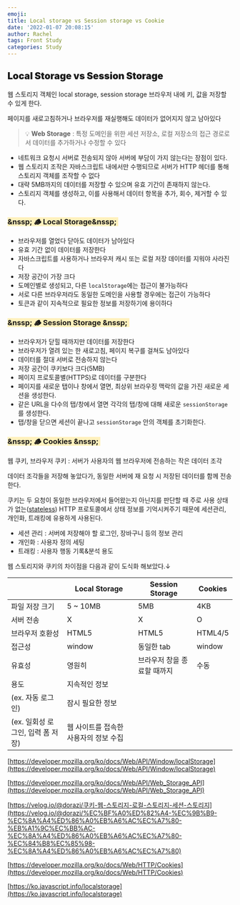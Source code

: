 ```yaml
---
emoji:
title: Local storage vs Session storage vs Cookie
date: '2022-01-07 20:08:15'
author: Rachel
tags: Front Study
categories: Study
---
```


## <span style="font-weight: 900;">Local Storage vs Session Storage</span>

웹 스토리지 객체인 local storage, session storage 브라우저 내에 키, 값을 저장할 수 있게 한다.

페이지를 새로고침하거나 브라우저를 재실행해도 데이터가 없어지지 않고 남아있다

> 💡 **Web Storage**
> : 특정 도메인을 위한 세션 저장소, 로컬 저장소의 접근 경로로서 데이터를 추가하거나 수정할 수 있다

- 네트워크 요청시 서버로 전송되지 않아 서버에 부담이 가지 않는다는 장점이 있다.
- 웹 스토리지 조작은 자바스크립트 내에서만 수행되므로 서버가 HTTP 헤더를 통해 스토리지 객체를
  조작할 수 없다
- 대략 5MB까지의 데이터를 저장할 수 있으며 유효 기간이 존재하지 않는다.
- 스토리지 객체를 생성하고, 이를 사용해서 데이터 항목을 추가, 회수, 제거할 수 있다.

### <span style="background-color: #FFF1BD">**&nssp;&nbsp;🪵 Local Storage&nssp;&nbsp;**</span>

- 브라우저를 열었다 닫아도 데이터가 남아있다
- 유효 기간 없이 데이터를 저장한다
- 자바스크립트를 사용하거나 브라우저 캐시 또는 로컬 저장 데이터를 지워야 사라진다
- 저장 공간이 가장 크다
- 도메인별로 생성되고, 다른 `localStorage`에는 접근이 불가능하다
- 서로 다른 브라우저라도 동일한 도메인을 사용할 경우에는 접근이 가능하다
- 토큰과 같이 지속적으로 필요한 정보를 저장하기에 용이하다

### <span style="background-color: #FFF1BD">**&nssp;&nbsp;🪵 Session Storage &nssp;&nbsp;**</span>

- 브라우저가 닫힐 때까지만 데이터를 저장한다
- 브라우저가 열려 있는 한 새로고침, 페이지 복구를 걸쳐도 남아있다
- 데이터를 절대 서버로 전송하지 않는다
- 저장 공간이 쿠키보다 크다(5MB)
- 페이지 프로토콜별(HTTPS)로 데이터를 구분한다
- 페이지를 새로운 탭이나 창에서 열면, 최상위 브라우징 맥락의 값을 가진 새로운 세션을 생성한다.
- 같은 URL을 다수의 탭/창에서 열면 각각의 탭/창에 대해 새로운 `sessionStorage`를 생성한다.
- 탭/창을 닫으면 세션이 끝나고 `sessionStorage` 안의 객체를 초기화한다.

### <span style="background-color: #FFF1BD">**&nssp;&nbsp;🪵 Cookies &nssp;&nbsp;**</span>

웹 쿠키, 브라우저 쿠키 : 서버가 사용자의 웹 브라우저에 전송하는 작은 데이터 조각

데이터 조각들을 저장해 놓았다가, 동일한 서버에 재 요청 시 저장된 데이터를 함께 전송한다.

쿠키는 두 요청이 동일한 브라우저에서 들어왔는지 아닌지를 판단할 때 주로 사용
상태가 없는([stateless](https://developer.mozilla.org/en-US/docs/Web/HTTP/Overview#HTTP_is_stateless_but_not_sessionless)) HTTP 프로토콜에서 상태 정보를 기억시켜주기 때문에 세션관리, 개인화, 트래킹에 유용하게 사용된다.

- 세션 관리 : 서버에 저장해야 할 로그인, 장바구니 등의 정보 관리
- 개인화 : 사용자 정의 세팅
- 트래킹 : 사용자 행동 기록&분석 용도

웹 스토리지와 쿠키의 차이점을 다음과 같이 도식화 해보았다.↓

|                                   | Local Storage                         | Session Storage             | Cookies |
| --------------------------------- | ------------------------------------- | --------------------------- | ------- |
| 파일 저장 크기                    | 5 ~ 10MB                              | 5MB                         | 4KB     |
| 서버 전송                         | X                                     | X                           | O       |
| 브라우저 호환성                   | HTML5                                 | HTML5                       | HTML4/5 |
| 접근성                            | window                                | 동일한 tab                  | window  |
| 유효성                            | 영원히                                | 브라우저 창을 종료할 때까지 | 수동    |
| 용도                              | 지속적인 정보                         |
| (ex. 자동 로그인)                 | 잠시 필요한 정보                      |
| (ex. 일회성 로그인, 입력 폼 저장) | 웹 사이트를 접속한 사용자의 정보 수집 |

[https://developer.mozilla.org/ko/docs/Web/API/Window/localStorage](https://developer.mozilla.org/ko/docs/Web/API/Window/localStorage)

[https://developer.mozilla.org/ko/docs/Web/API/Web_Storage_API](https://developer.mozilla.org/ko/docs/Web/API/Web_Storage_API)

[https://velog.io/@dorazi/쿠키-웹-스토리지-로컬-스토리지-세션-스토리지](https://velog.io/@dorazi/%EC%BF%A0%ED%82%A4-%EC%9B%B9-%EC%8A%A4%ED%86%A0%EB%A6%AC%EC%A7%80-%EB%A1%9C%EC%BB%AC-%EC%8A%A4%ED%86%A0%EB%A6%AC%EC%A7%80-%EC%84%B8%EC%85%98-%EC%8A%A4%ED%86%A0%EB%A6%AC%EC%A7%80)

[https://developer.mozilla.org/ko/docs/Web/HTTP/Cookies](https://developer.mozilla.org/ko/docs/Web/HTTP/Cookies)

[https://ko.javascript.info/localstorage](https://ko.javascript.info/localstorage)
